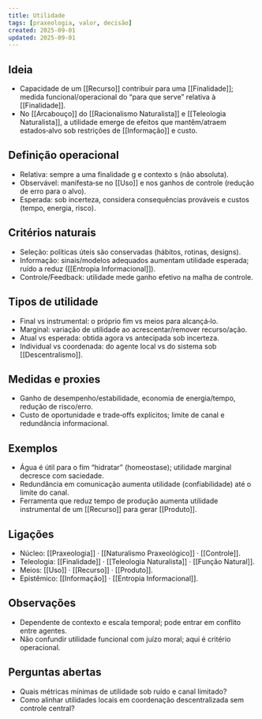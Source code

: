 ```yaml
---
title: Utilidade
tags: [praxeologia, valor, decisão]
created: 2025-09-01
updated: 2025-09-01
---
```


## Ideia
- Capacidade de um [[Recurso]] contribuir para uma [[Finalidade]]; medida funcional/operacional do “para que serve” relativa à [[Finalidade]].
- No [[Arcabouço]] do [[Racionalismo Naturalista]] e [[Teleologia Naturalista]], a utilidade emerge de efeitos que mantêm/atraem estados‑alvo sob restrições de [[Informação]] e custo.

## Definição operacional
- Relativa: sempre a uma finalidade g e contexto s (não absoluta).
- Observável: manifesta‑se no [[Uso]] e nos ganhos de controle (redução de erro para o alvo).
- Esperada: sob incerteza, considera consequências prováveis e custos (tempo, energia, risco).

## Critérios naturais
- Seleção: políticas úteis são conservadas (hábitos, rotinas, designs).
- Informação: sinais/modelos adequados aumentam utilidade esperada; ruído a reduz ([[Entropia Informacional]]).
- Controle/Feedback: utilidade mede ganho efetivo na malha de controle.

## Tipos de utilidade
- Final vs instrumental: o próprio fim vs meios para alcançá‑lo.
- Marginal: variação de utilidade ao acrescentar/remover recurso/ação.
- Atual vs esperada: obtida agora vs antecipada sob incerteza.
- Individual vs coordenada: do agente local vs do sistema sob [[Descentralismo]].

## Medidas e proxies
- Ganho de desempenho/estabilidade, economia de energia/tempo, redução de risco/erro.
- Custo de oportunidade e trade‑offs explícitos; limite de canal e redundância informacional.

## Exemplos
- Água é útil para o fim “hidratar” (homeostase); utilidade marginal decresce com saciedade.
- Redundância em comunicação aumenta utilidade (confiabilidade) até o limite do canal.
- Ferramenta que reduz tempo de produção aumenta utilidade instrumental de um [[Recurso]] para gerar [[Produto]].

## Ligações
- Núcleo: [[Praxeologia]] · [[Naturalismo Praxeológico]] · [[Controle]].
- Teleologia: [[Finalidade]] · [[Teleologia Naturalista]] · [[Função Natural]].
- Meios: [[Uso]] · [[Recurso]] · [[Produto]].
- Epistêmico: [[Informação]] · [[Entropia Informacional]].

## Observações
- Dependente de contexto e escala temporal; pode entrar em conflito entre agentes.
- Não confundir utilidade funcional com juízo moral; aqui é critério operacional.

## Perguntas abertas
- Quais métricas mínimas de utilidade sob ruído e canal limitado?
- Como alinhar utilidades locais em coordenação descentralizada sem controle central?
